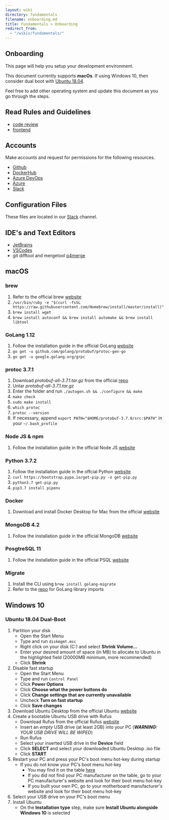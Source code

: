 ```yaml
---
layout: wiki
directory: fundamentals
filename: onboarding.md
title: Fundamentals > Onboarding
redirect_from:
  - "/wikis/fundamentals/"
---
```

## Onboarding
This page will help you setup your development environment.

This document currently supports **macOs**. 
If using Windows 10, then consider dual boot with [Ubuntu 18.04](https://hwsc-org.github.io/wikis/fundamentals/onboarding.html#ubuntu-1804-dual-boot).

Feel free to add other operating system and update this document as you go through the steps.

## Read Rules and Guidelines
- [code review](https://hwsc-org.github.io/wikis/fundamentals/code-review.html)
- [frontend](https://hwsc-org.github.io/wikis/frontend-svc/general.html)

## Accounts
Make accounts and request for permissions for the following resources.
- [Github](https://github.com/hwsc-org)
- [DockerHub](https://hub.docker.com/u/hwsc)
- [Azure DevOps](https://dev.azure.com/hwsc-org)
- [Azure](https://azure.microsoft.com/en-us/features/azure-portal/)
- [Slack](https://hwsc.slack.com)

## Configuration Files
These files are located in our [Slack](https://hwsc.slack.com) channel.

## IDE's and Text Editors
- [JetBrains](https://www.jetbrains.com/)
- [VSCodes](https://code.visualstudio.com/)
- git difftool and mergetool [p4merge](https://www.perforce.com/products/helix-core-apps/merge-diff-tool-p4merge)

## macOS
### brew
1. Refer to the official brew [website](https://brew.sh/)
2. `/usr/bin/ruby -e "$(curl -fsSL https://raw.githubusercontent.com/Homebrew/install/master/install)"`
3. `brew install wget`
4. `brew install autoconf && brew install automake && brew install libtool`

### GoLang 1.12
1. Follow the installation guide in the official GoLang [website](https://golang.org/doc/install)
2. `go get -u github.com/golang/protobuf/protoc-gen-go`
3. `go get -u google.golang.org/grpc`

### protoc 3.7.1
1. Download *protobuf-all-3.7.1.tar.gz* from the official [repo](https://github.com/protocolbuffers/protobuf/releases)
2. Untar *protobuf-all-3.7.1.tar.gz*
3. Enter the folder and run `./autogen.sh && ./configure && make`
4. `make check`
5. `sudo make install`
6. `which protoc`
7. `protoc --version`
8. If necessary, append `export PATH="$HOME/protobuf-3.7.0/src:$PATH"` in your `~/.bash_profile`

### Node JS & npm 
1. Follow the installation guide in the official Node JS [website](https://nodejs.org/en/download/current/)

### Python 3.7.2
1. Follow the installation guide in the offcial Python [website](https://www.python.org/downloads/)
2. `curl https://bootstrap.pypa.io/get-pip.py -o get-pip.py`
3. `python3.7 get-pip.py`
4. `pip3.7 install pipenv`

### Docker
1. Download and install Docker Desktop for Mac from the official [website](https://hub.docker.com/editions/community/docker-ce-desktop-mac)

### MongoDB 4.2
1. Follow the installation guide in the official MongoDB [website](https://docs.mongodb.com/master/tutorial/install-mongodb-on-os-x/)

### PosgtreSQL 11
1. Follow the installation guide in the official PSQL [website](https://postgresapp.com/downloads.html)

### Migrate
1. Install the CLI using `brew install golang-migrate`
2. Refer to the [repo](https://github.com/golang-migrate/migrate#use-in-your-go-project) for GoLang library imports

## Windows 10
### Ubuntu 18.04 Dual-Boot
1. Partition your disk
    - Open the Start Menu
    - Type and run `diskmgmt.msc`
    - Right click on your disk (C:) and select **Shrink Volume...**
    - Enter your desired amount of space (in MB) to allocate to Ubuntu in the highlighted field (20000MB minimum, more recommended)
    - Click **Shrink**
2. Disable fast startup
    - Open the Start Menu
    - Type and run `Control Panel`
    - Click **Power Options**
    - Click **Choose what the power buttons do**
    - Click **Change settings that are currently unavailable**
    - Uncheck **Turn on fast startup**
    - Click **Save changes**
3. Download Ubuntu Desktop from the official Ubuntu [website](https://www.ubuntu.com/download/desktop)
4. Create a bootable Ubuntu USB drive with Rufus
    - Download Rufus from the official Rufus [website](https://rufus.ie/)
    - Insert an *empty* USB drive (at least 2GB) into your PC (***WARNING:*** *YOUR USB DRIVE WILL BE WIPED*)
    - Run Rufus
    - Select your inserted USB drive in the **Device** field
    - Click **SELECT** and select your downloaded Ubuntu Desktop .iso file
    - Click **START**
5. Restart your PC and press your PC's boot menu hot-key during startup
    - If you do not know your PC's boot menu hot-key
        - You may find it on the table [here](https://www.disk-image.com/faq-bootmenu.htm)
        - If you did not find your PC manufacturer on the table, go to your PC manufacturer's website and look for their boot menu hot-key
        - If you built your own PC, go to your motherboard manufacturer's website and look for their boot menu hot-key
6. Select your USB drive on your PC's boot menu
7. Install Ubuntu
    - On the **Installation type** step, make sure **Install Ubuntu alongside Windows 10** is selected
